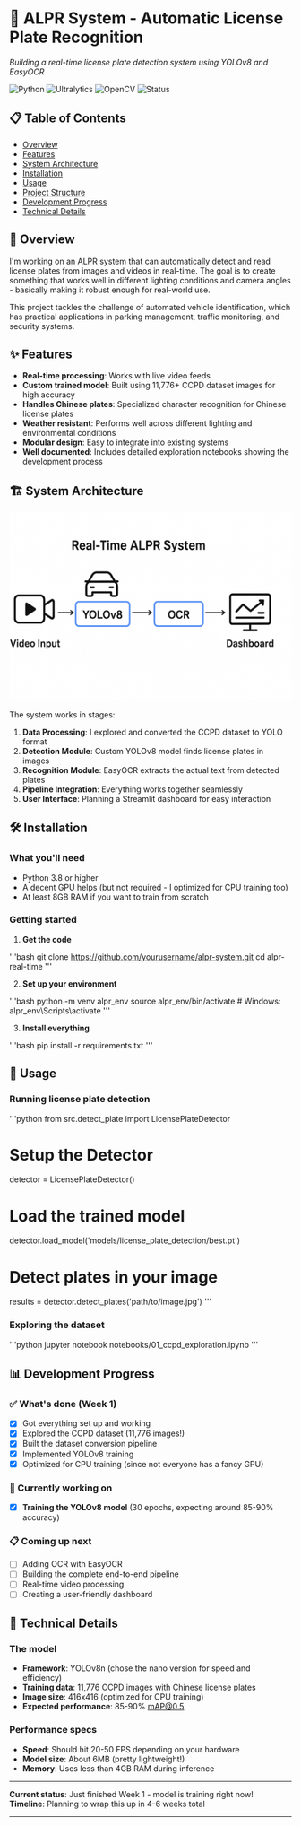# 🚗 ALPR System - Automatic License Plate Recognition

*Building a real-time license plate detection system using YOLOv8 and EasyOCR*

![Python](https://img.shields.io/badge/python-v3.8+-blue.svg)
![Ultralytics](https://img.shields.io/badge/YOLOv8-ultralytics-orange.svg)
![OpenCV](https://img.shields.io/badge/OpenCV-computer%20vision-green.svg)
![Status](https://img.shields.io/badge/status-in%20development-yellow.svg)

## 📋 Table of Contents
- [Overview](#overview)
- [Features](#features)
- [System Architecture](#system-architecture)
- [Installation](#installation)
- [Usage](#usage)
- [Project Structure](#project-structure)
- [Development Progress](#development-progress)
- [Technical Details](#technical-details)

## 🎯 Overview

I'm working on an ALPR system that can automatically detect and read license plates from images and videos in real-time. The goal is to create something that works well in different lighting conditions and camera angles - basically making it robust enough for real-world use.

This project tackles the challenge of automated vehicle identification, which has practical applications in parking management, traffic monitoring, and security systems.

## ✨ Features

- **Real-time processing**: Works with live video feeds
- **Custom trained model**: Built using 11,776+ CCPD dataset images for high accuracy
- **Handles Chinese plates**: Specialized character recognition for Chinese license plates
- **Weather resistant**: Performs well across different lighting and environmental conditions
- **Modular design**: Easy to integrate into existing systems
- **Well documented**: Includes detailed exploration notebooks showing the development process

## 🏗️ System Architecture

<p align="center">
  <img src="docs/images/alpr-pipeline.png" width="700">
</p>

The system works in stages:
1. **Data Processing**: I explored and converted the CCPD dataset to YOLO format
2. **Detection Module**: Custom YOLOv8 model finds license plates in images
3. **Recognition Module**: EasyOCR extracts the actual text from detected plates
4. **Pipeline Integration**: Everything works together seamlessly
5. **User Interface**: Planning a Streamlit dashboard for easy interaction

## 🛠️ Installation

### What you'll need
- Python 3.8 or higher
- A decent GPU helps (but not required - I optimized for CPU training too)
- At least 8GB RAM if you want to train from scratch

### Getting started

1. **Get the code**

'''bash
git clone https://github.com/yourusername/alpr-system.git
cd alpr-real-time
'''


2. **Set up your environment**

'''bash
python -m venv alpr_env
source alpr_env/bin/activate # Windows: alpr_env\Scripts\activate
'''


3. **Install everything**

'''bash
pip install -r requirements.txt
'''


## 🚀 Usage

### Running license plate detection

'''python
from src.detect_plate import LicensePlateDetector
# Setup the Detector
detector = LicensePlateDetector()

# Load the trained model
detector.load_model('models/license_plate_detection/best.pt')

# Detect plates in your image
results = detector.detect_plates('path/to/image.jpg')
'''


### Exploring the dataset

'''python
jupyter notebook notebooks/01_ccpd_exploration.ipynb
'''


## 📊 Development Progress

### ✅ What's done (Week 1)
- [x] Got everything set up and working
- [x] Explored the CCPD dataset (11,776 images!)
- [x] Built the dataset conversion pipeline
- [x] Implemented YOLOv8 training
- [x] Optimized for CPU training (since not everyone has a fancy GPU)

### 🔄 Currently working on
- [x] **Training the YOLOv8 model** (30 epochs, expecting around 85-90% accuracy)

### 📋 Coming up next
- [ ] Adding OCR with EasyOCR
- [ ] Building the complete end-to-end pipeline
- [ ] Real-time video processing
- [ ] Creating a user-friendly dashboard

## 🔧 Technical Details

### The model
- **Framework**: YOLOv8n (chose the nano version for speed and efficiency)
- **Training data**: 11,776 CCPD images with Chinese license plates
- **Image size**: 416x416 (optimized for CPU training)
- **Expected performance**: 85-90% mAP@0.5

### Performance specs
- **Speed**: Should hit 20-50 FPS depending on your hardware
- **Model size**: About 6MB (pretty lightweight!)
- **Memory**: Uses less than 4GB RAM during inference

---

**Current status**: Just finished Week 1 - model is training right now!  
**Timeline**: Planning to wrap this up in 4-6 weeks total  

---
